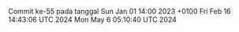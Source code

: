 Commit ke-55 pada tanggal Sun Jan 01 14:00 2023 +0100
Fri Feb 16 14:43:06 UTC 2024
Mon May  6 05:10:40 UTC 2024
